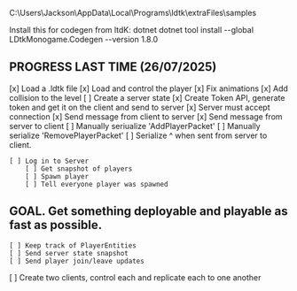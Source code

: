 C:\Users\Jackson\AppData\Local\Programs\ldtk\extraFiles\samples

Install this for codegen from ltdK:
dotnet dotnet tool install --global LDtkMonogame.Codegen --version 1.8.0


## PROGRESS LAST TIME (26/07/2025)
[x] Load a .ldtk file
[x] Load and control the player
[x] Fix animations
[x] Add collision to the level
[ ] Create a server state
    [x] Create Token API, generate token and get it on the client and send to server
    [x] Server must accept connection
    [x] Send message from client to server
    [x] Send message from server to client
    [ ] Manually seriualize 'AddPlayerPacket'
    [ ] Manually serialize 'RemovePlayerPacket'
    [ ] Serialize ^ when sent from server to client.

    [ ] Log in to Server
        [ ] Get snapshot of players
        [ ] Spawn player
        [ ] Tell everyone player was spawned

## GOAL. Get something deployable and playable as fast as possible.

    [ ] Keep track of PlayerEntities
    [ ] Send server state snapshot
    [ ] Send player join/leave updates
[ ] Create two clients, control each and replicate each to one another

